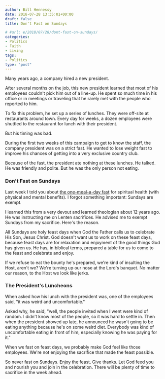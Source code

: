 ```yaml
---
author: Bill Hennessy
date: 2018-07-28 13:35:01+00:00
draft: false
title: Don't Fast on Sundays

# #url: e/2018/07/28/dont-fast-on-sundays/
categories:
- Politics
- Faith
- Living
tags:
- Politics
type: "post"
---
```








Many years ago, a company hired a new president.

After several months on the job, this new president learned that most of his employees couldn't pick him out of a line-up. He spent so much time in his office or in meetings or traveling that he rarely met with the people who reported to him.





To fix this problem, he set up a series of lunches. They were off-site at restaurants around town. Every day for weeks, a dozen employees were shuttled to the restaurant for lunch with their president.

But his timing was bad.

During the first two weeks of this campaign to get to know the staff, the company president was on a strict fast. He wanted to lose weight fast to improve his chances of getting into a very exclusive country club.

Because of the fast, the president ate nothing at these lunches. He talked. He was friendly and polite. But he was the only person not eating.


### Don't Fast on Sundays






Last week I told you about [the one-meal-a-day fast](https://www.hennessysview.com/2018/07/24/primary-fasting/) for spiritual health (with physical and mental benefits). I forgot something important: Sundays are exempt.





I learned this from a very devout and learned theologian about 12 years ago. He was instructing me on Lenten sacrifices. He advised me to exempt Sundays from my sacrifice. Here's the reason.

All Sundays are holy feast days when God the Father calls us to celebrate His Son, Jesus Christ. God doesn't want us to work on these feast days, because feast days are for relaxation and enjoyment of the good things God has given us. He has, in biblical terms, prepared a table for us to come to the feast and celebrate and enjoy.

If we refuse to eat the bounty he's prepared, we're kind of insulting the Host, aren't we? We're turning up our nose at the Lord's banquet. No matter our reason, to the Host we look like jerks.


### The President's Luncheons


When asked how his lunch with the president was, one of the employees said, "it was weird and uncomfortable."

Asked why, he said, "well, the people invited when I went were kind of random. I didn't know most of the people, so it was hard to settle in. Then when the president showed up late, he announced he wasn't going to be eating anything because he's on some weird diet. Everybody was kind of uncomfortable eating in front of him, especially knowing he was paying for it."

When we fast on feast days, we probably make God feel like those employees. We're not enjoying the sacrifice that made the feast possible.

So never fast on Sundays. Enjoy the feast. Give thanks. Let God feed you and nourish you and join in the celebration. There will be plenty of time to sacrifice in the week ahead.






